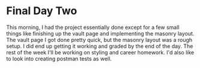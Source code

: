 # Final Day Two

This morning, I had the project essentially done except for a few small things like finishing up the vault page and implementing the masonry layout. The vault page I got done pretty quick, but the masonry layout was a rough setup. I did end up getting it working and graded by the end of the day. The rest of the week I'll be working on styling and career homework. I'd also like to look into creating postman tests as well.
